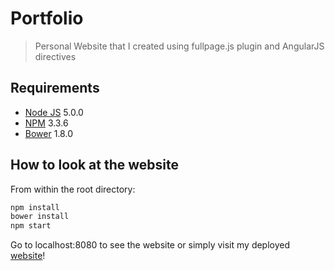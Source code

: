 # Portfolio

> Personal Website that I created using fullpage.js plugin and AngularJS directives

## Requirements
- [Node JS](http://nodejs.org) 5.0.0
- [NPM](http://npmjs.com) 3.3.6
- [Bower](http://bower.io) 1.8.0

## How to look at the website

From within the root directory:

```sh
npm install
bower install
npm start
```

Go to localhost:8080 to see the website or simply visit my deployed [website](http://portfolio.wjchung.com)!
